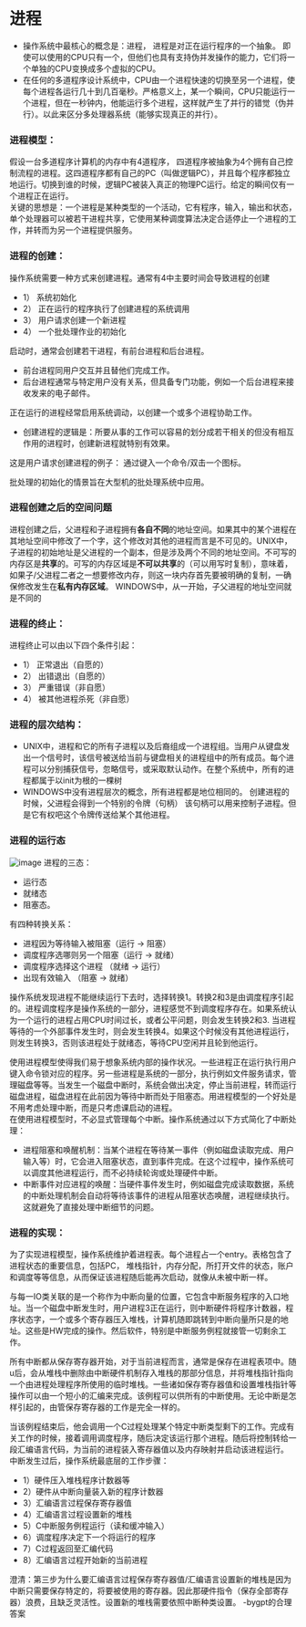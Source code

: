 # 进程
- 操作系统中最核心的概念是：进程， 进程是对正在运行程序的一个抽象。 即使可以使用的CPU只有一个，但他们也具有支持伪并发操作的能力，它们将一个单独的CPU变换成多个虚拟的CPU。
- 在任何的多道程序设计系统中，CPU由一个进程快速的切换至另一个进程，使每个进程各运行几十到几百毫秒。严格意义上，某一个瞬间，CPU只能运行一个进程，但在一秒钟内，他能运行多个进程，这样就产生了并行的错觉（伪并行）。以此来区分多处理器系统（能够实现真正的并行）。

###  进程模型：
假设一台多道程序计算机的内存中有4道程序， 四道程序被抽象为4个拥有自己控制流程的进程。这四道程序都有自己的PC（叫做逻辑PC），并且每个程序都独立地运行。切换到谁的时候，逻辑PC被装入真正的物理PC运行。给定的瞬间仅有一个进程正在运行。  
关键的思想是：一个进程是某种类型的一个活动，它有程序，输入，输出和状态，单个处理器可以被若干进程共享，它使用某种调度算法决定合适停止一个进程的工作，并转而为另一个进程提供服务。  

### 进程的创建：
操作系统需要一种方式来创建进程。通常有4中主要时间会导致进程的创建  
- 1） 系统初始化  
- 2） 正在运行的程序执行了创建进程的系统调用  
- 3） 用户请求创建一个新进程  
- 4） 一个批处理作业的初始化  

启动时，通常会创建若干进程，有前台进程和后台进程。  
- 前台进程同用户交互并且替他们完成工作。
- 后台进程通常与特定用户没有关系，但具备专门功能，例如一个后台进程来接收发来的电子邮件。

正在运行的进程经常启用系统调动，以创建一个或多个进程协助工作。
- 创建进程的逻辑是：所要从事的工作可以容易的划分成若干相关的但没有相互作用的进程时，创建新进程就特别有效果。

这是用户请求创建进程的例子： 通过键入一个命令/双击一个图标。

批处理的初始化的情景旨在大型机的批处理系统中应用。  

### 进程创建之后的空间问题
进程创建之后，父进程和子进程拥有**各自不同**的地址空间。如果其中的某个进程在其地址空间中修改了一个字，这个修改对其他的进程而言是不可见的。UNIX中，子进程的初始地址是父进程的一个副本，但是涉及两个不同的地址空间。不可写的内存区是**共享**的。可写的内存区域是**不可以共享**的（可以用写时复制），意味着，如果子/父进程二者之一想要修改内存，则这一块内存首先要被明确的复制，一确保修改发生在**私有内存区域**。 WINDOWS中，从一开始，子父进程的地址空间就是不同的

### 进程的终止：
进程终止可以由以下四个条件引起：
- 1） 正常退出（自愿的）
- 2） 出错退出（自愿的）
- 3） 严重错误（非自愿）
- 4） 被其他进程杀死（非自愿）

### 进程的层次结构： 
- UNIX中，进程和它的所有子进程以及后裔组成一个进程组。当用户从键盘发出一个信号时，该信号被送给当前与键盘相关的进程组中的所有成员。每个进程可以分别捕获信号，忽略信号，或采取默认动作。在整个系统中，所有的进程都属于以init为根的一棵树  
- WINDOWS中没有进程层次的概念，所有进程都是地位相同的。 创建进程的时候，父进程会得到一个特别的令牌（句柄） 该句柄可以用来控制子进程。但是它有权吧这个令牌传送给某个其他进程。  

### 进程的运行态
![image](https://github.com/user-attachments/assets/71d9f560-4644-4cc8-af2a-86e2a09c6e96)
进程的三态： 
- 运行态
- 就绪态
- 阻塞态。
  
有四种转换关系：
- 进程因为等待输入被阻塞（运行 -> 阻塞）  
- 调度程序选哪则另一个阻塞（运行 -> 就绪）  
- 调度程序选择这个进程 （就绪 -> 运行）  
- 出现有效输入 （阻塞 -> 就绪）  
	
操作系统发现进程不能继续运行下去时，选择转换1。转换2和3是由调度程序引起的。进程调度程序是操作系统的一部分，进程感觉不到调度程序存在。如果系统认为一个运行的进程占用CPU时间过长，或者公平问题，则会发生转换2和3. 当进程等待的一个外部事件发生时，则会发生转换4。如果这个时候没有其他进程运行，则发生转换3，否则该进程处于就绪态，等待CPU空闲并且轮到他运行。

使用进程模型使得我们易于想象系统内部的操作状况。一些进程正在运行执行用户键入命令锁对应的程序。另一些进程是系统的一部分，执行例如文件服务请求，管理磁盘等等。当发生一个磁盘中断时，系统会做出决定，停止当前进程，转而运行磁盘进程，磁盘进程在此前因为等待中断而处于阻塞态。用进程模型的一个好处是不用考虑处理中断，而是只考虑课启动的进程。  
在使用进程模型时，不必显式管理每个中断。操作系统通过以下方式简化了中断处理：  
- 进程阻塞和唤醒机制：当某个进程在等待某一事件（例如磁盘读取完成、用户输入等）时，它会进入阻塞状态，直到事件完成。在这个过程中，操作系统可以调度其他进程运行，而不必持续轮询或处理硬件中断。   
- 中断事件对应进程的唤醒：当硬件事件发生时，例如磁盘完成读取数据，系统的中断处理机制会自动将等待该事件的进程从阻塞状态唤醒，进程继续执行。这就避免了直接处理中断细节的问题。   

### 进程的实现： 
为了实现进程模型，操作系统维护着进程表。每个进程占一个entry。表格包含了进程状态的重要信息，包括PC， 堆栈指针，内存分配，所打开文件的状态，账户和调度等等信息，从而保证该进程随后能再次启动，就像从未被中断一样。



与每一IO类关联的是一个称作为中断向量的位置，它包含中断服务程序的入口地址。当一个磁盘中断发生时，用户进程3正在运行，则中断硬件将程序计数器，程序状态字，一个或多个寄存器压入堆栈，计算机随即跳转到中断向量所只是的地址。这些是HW完成的操作。然后软件，特别是中断服务例程就接管一切剩余工作。

所有中断都从保存寄存器开始，对于当前进程而言，通常是保存在进程表项中。随u后，会从堆栈中删除由中断硬件机制存入堆栈的那部分信息，并将堆栈指针指向一个由进程处理程序所使用的临时堆栈。一些诸如保存寄存器值和设置堆栈指针等操作可以由一个短小的汇编来完成。该例程可以供所有的中断使用。无论中断是怎样引起的，由管保存寄存器的工作是完全一样的。

当该例程结束后，他会调用一个C过程处理某个特定中断类型剩下的工作。完成有关工作的时候，接着调用调度程序，随后决定该运行那个进程。随后将控制转给一段汇编语言代码，为当前的进程装入寄存器值以及内存映射并启动该进程运行。
中断发生过后，操作系统最底层的工作步骤：
- 1）硬件压入堆栈程序计数器等
- 2）硬件从中断向量装入新的程序计数器
- 3）汇编语言过程保存寄存器值
- 4）汇编语言过程设置新的堆栈
- 5）C中断服务例程运行（读和缓冲输入）
- 6）调度程序决定下一个将运行的程序
- 7）C过程返回至汇编代码
- 8）汇编语言过程开始新的当前进程  

澄清：第三步为什么要汇编语言过程保存寄存器值/汇编语言设置新的堆栈是因为 中断只需要保存特定的，将要被使用的寄存器。因此那硬件指令（保存全部寄存器）浪费，且缺乏灵活性。设置新的堆栈需要依照中断种类设置。 -bygpt的合理答案  


